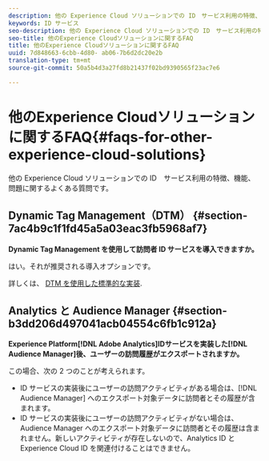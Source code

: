 ```yaml
---
description: 他の Experience Cloud ソリューションでの ID　サービス利用の特徴、機能、問題に関するよくある質問です。
keywords: ID サービス
seo-description: 他の Experience Cloud ソリューションでの ID　サービス利用の特徴、機能、問題に関するよくある質問です。
seo-title: 他のExperience Cloudソリューションに関するFAQ
title: 他のExperience Cloudソリューションに関するFAQ
uuid: 7d848663-6cbb-4d80- ab06-7b6d2dc20e2b
translation-type: tm+mt
source-git-commit: 50a5b4d3a27fd8b21437f02bd9390565f23ac7e6

---
```



# 他のExperience Cloudソリューションに関するFAQ{#faqs-for-other-experience-cloud-solutions}

他の Experience Cloud ソリューションでの ID　サービス利用の特徴、機能、問題に関するよくある質問です。

## Dynamic Tag Management（DTM） {#section-7ac4b9c1f1fd45a5a03eac3fb5968af7}

**Dynamic Tag Management を使用して訪問者 ID サービスを導入できますか。**

はい。それが推奨される導入オプションです。

詳しくは、 [DTM を使用した標準的な実装](../implementation-guides/standard.md#concept-89cd0199a9634fc48644f2d61e3d2445).

## Analytics と Audience Manager {#section-b3dd206d497041acb04554c6fb1c912a}

**Experience Platform[!DNL Adobe Analytics]IDサービスを実装した[!DNL Audience Manager]後、ユーザーの訪問履歴がエクスポートされますか。**

この場合、次の 2 つのことが考えられます。

* ID サービスの実装後にユーザーの訪問アクティビティがある場合は、[!DNL Audience Manager] へのエクスポート対象データに訪問者とその履歴が含まれます。
* ID サービスの実装後にユーザーの訪問アクティビティがない場合は、Audience Manager へのエクスポート対象データに訪問者とその履歴は含まれません。新しいアクティビティが存在しないので、Analytics ID と Experience Cloud ID を関連付けることはできません。

